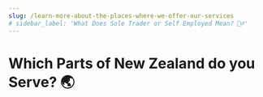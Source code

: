 ```yaml
---
slug: /learn-more-about-the-places-where-we-offer-our-services
# sidebar_label: 'What Does Sole Trader or Self Employed Mean? 👷‍♂️'
---
```



# Which Parts of New Zealand do you Serve? 🌏
